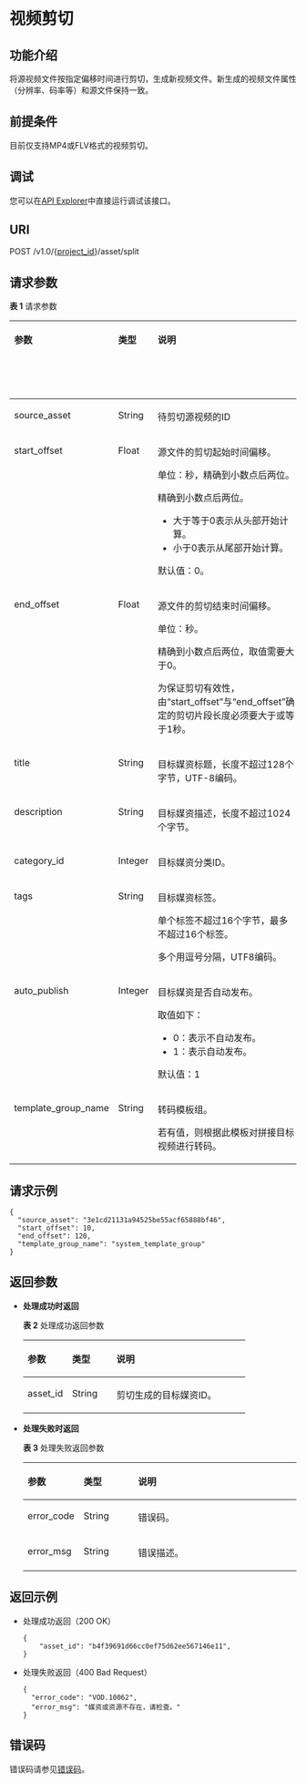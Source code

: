 # 视频剪切<a name="vod_04_0125"></a>

## 功能介绍<a name="zh-cn_topic_0128109935_zh-cn_topic_0127939728_section114814192538"></a>

将源视频文件按指定偏移时间进行剪切，生成新视频文件。新生成的视频文件属性（分辨率、码率等）和源文件保持一致。

## 前提条件<a name="section3721181016548"></a>

目前仅支持MP4或FLV格式的视频剪切。

## 调试<a name="section19955195611281"></a>

您可以在[API Explorer](https://apiexplorer.developer.huaweicloud.com/apiexplorer/doc?product=VOD&api=createAssetCut)中直接运行调试该接口。

## URI<a name="zh-cn_topic_0128109935_zh-cn_topic_0127939728_section5241024145313"></a>

POST /v1.0/\{[project\_id](获取项目ID.md)\}/asset/split

## 请求参数<a name="zh-cn_topic_0128109935_zh-cn_topic_0127939728_section7297229175319"></a>

**表 1**  请求参数

<a name="table885234415310"></a>
<table><thead align="left"><tr id="row11164154517315"><th class="cellrowborder" valign="top" width="20%" id="mcps1.2.5.1.1"><p id="p71646455311"><a name="p71646455311"></a><a name="p71646455311"></a>参数</p>
</th>
<th class="cellrowborder" valign="top" width="20%" id="mcps1.2.5.1.2"><p id="p191641245038"><a name="p191641245038"></a><a name="p191641245038"></a>类型</p>
</th>
<th class="cellrowborder" valign="top" width="40%" id="mcps1.2.5.1.3"><p id="p8164645434"><a name="p8164645434"></a><a name="p8164645434"></a>说明</p>
</th>
<th class="cellrowborder" valign="top" width="20%" id="mcps1.2.5.1.4"><p id="p151648451035"><a name="p151648451035"></a><a name="p151648451035"></a>必选项（M）/可选项（O）</p>
</th>
</tr>
</thead>
<tbody><tr id="row71641458310"><td class="cellrowborder" valign="top" width="20%" headers="mcps1.2.5.1.1 "><p id="p2164134510311"><a name="p2164134510311"></a><a name="p2164134510311"></a>source_asset</p>
</td>
<td class="cellrowborder" valign="top" width="20%" headers="mcps1.2.5.1.2 "><p id="p14164164517318"><a name="p14164164517318"></a><a name="p14164164517318"></a>String</p>
</td>
<td class="cellrowborder" valign="top" width="40%" headers="mcps1.2.5.1.3 "><p id="p111818458311"><a name="p111818458311"></a><a name="p111818458311"></a>待剪切源视频的ID</p>
</td>
<td class="cellrowborder" valign="top" width="20%" headers="mcps1.2.5.1.4 "><p id="p21816451939"><a name="p21816451939"></a><a name="p21816451939"></a>M</p>
</td>
</tr>
<tr id="row131815455313"><td class="cellrowborder" valign="top" width="20%" headers="mcps1.2.5.1.1 "><p id="p201819451830"><a name="p201819451830"></a><a name="p201819451830"></a>start_offset</p>
</td>
<td class="cellrowborder" valign="top" width="20%" headers="mcps1.2.5.1.2 "><p id="p1418110451832"><a name="p1418110451832"></a><a name="p1418110451832"></a>Float</p>
</td>
<td class="cellrowborder" valign="top" width="40%" headers="mcps1.2.5.1.3 "><p id="p168791928118"><a name="p168791928118"></a><a name="p168791928118"></a>源文件的剪切起始时间偏移。</p>
<p id="p195233361617"><a name="p195233361617"></a><a name="p195233361617"></a>单位：秒，精确到小数点后两位。</p>
<div class="p" id="p209252527116"><a name="p209252527116"></a><a name="p209252527116"></a>精确到小数点后两位。<a name="ul123481531425"></a><a name="ul123481531425"></a><ul id="ul123481531425"><li>大于等于0表示从头部开始计算。</li><li>小于0表示从尾部开始计算。</li></ul>
</div>
<p id="p111815451335"><a name="p111815451335"></a><a name="p111815451335"></a>默认值：0。</p>
</td>
<td class="cellrowborder" valign="top" width="20%" headers="mcps1.2.5.1.4 "><p id="p518115451332"><a name="p518115451332"></a><a name="p518115451332"></a>O</p>
</td>
</tr>
<tr id="row20181114515318"><td class="cellrowborder" valign="top" width="20%" headers="mcps1.2.5.1.1 "><p id="p9181204513318"><a name="p9181204513318"></a><a name="p9181204513318"></a>end_offset</p>
</td>
<td class="cellrowborder" valign="top" width="20%" headers="mcps1.2.5.1.2 "><p id="p418184514319"><a name="p418184514319"></a><a name="p418184514319"></a>Float</p>
</td>
<td class="cellrowborder" valign="top" width="40%" headers="mcps1.2.5.1.3 "><p id="p4246171125"><a name="p4246171125"></a><a name="p4246171125"></a>源文件的剪切结束时间偏移。</p>
<p id="p45757488217"><a name="p45757488217"></a><a name="p45757488217"></a>单位：秒。</p>
<p id="p1649825819218"><a name="p1649825819218"></a><a name="p1649825819218"></a>精确到小数点后两位，取值需要大于0。</p>
<p id="p1074414912215"><a name="p1074414912215"></a><a name="p1074414912215"></a>为保证剪切有效性，由<span class="parmname" id="parmname174591035310"><a name="parmname174591035310"></a><a name="parmname174591035310"></a>“start_offset”</span>与<span class="parmname" id="parmname101791265313"><a name="parmname101791265313"></a><a name="parmname101791265313"></a>“end_offset”</span>确定的剪切片段长度必须要大于或等于1秒。</p>
</td>
<td class="cellrowborder" valign="top" width="20%" headers="mcps1.2.5.1.4 "><p id="p718114517318"><a name="p718114517318"></a><a name="p718114517318"></a>O</p>
</td>
</tr>
<tr id="row8181184517311"><td class="cellrowborder" valign="top" width="20%" headers="mcps1.2.5.1.1 "><p id="p11181134515310"><a name="p11181134515310"></a><a name="p11181134515310"></a>title</p>
</td>
<td class="cellrowborder" valign="top" width="20%" headers="mcps1.2.5.1.2 "><p id="p11811458310"><a name="p11811458310"></a><a name="p11811458310"></a>String</p>
</td>
<td class="cellrowborder" valign="top" width="40%" headers="mcps1.2.5.1.3 "><p id="p88151844105610"><a name="p88151844105610"></a><a name="p88151844105610"></a>目标媒资标题，长度不超过128个字节，UTF-8编码。</p>
</td>
<td class="cellrowborder" valign="top" width="20%" headers="mcps1.2.5.1.4 "><p id="p518118450311"><a name="p518118450311"></a><a name="p518118450311"></a>M</p>
</td>
</tr>
<tr id="row51813452310"><td class="cellrowborder" valign="top" width="20%" headers="mcps1.2.5.1.1 "><p id="p11811445934"><a name="p11811445934"></a><a name="p11811445934"></a>description</p>
</td>
<td class="cellrowborder" valign="top" width="20%" headers="mcps1.2.5.1.2 "><p id="p81817459310"><a name="p81817459310"></a><a name="p81817459310"></a>String</p>
</td>
<td class="cellrowborder" valign="top" width="40%" headers="mcps1.2.5.1.3 "><p id="p13181194519311"><a name="p13181194519311"></a><a name="p13181194519311"></a>目标媒资描述，长度不超过1024个字节。</p>
</td>
<td class="cellrowborder" valign="top" width="20%" headers="mcps1.2.5.1.4 "><p id="p13181204515310"><a name="p13181204515310"></a><a name="p13181204515310"></a>O</p>
</td>
</tr>
<tr id="row418174510317"><td class="cellrowborder" valign="top" width="20%" headers="mcps1.2.5.1.1 "><p id="p19181104512318"><a name="p19181104512318"></a><a name="p19181104512318"></a>category_id</p>
</td>
<td class="cellrowborder" valign="top" width="20%" headers="mcps1.2.5.1.2 "><p id="p1181445533"><a name="p1181445533"></a><a name="p1181445533"></a>Integer</p>
</td>
<td class="cellrowborder" valign="top" width="40%" headers="mcps1.2.5.1.3 "><p id="p3181345036"><a name="p3181345036"></a><a name="p3181345036"></a>目标媒资分类ID。</p>
</td>
<td class="cellrowborder" valign="top" width="20%" headers="mcps1.2.5.1.4 "><p id="p1518118451038"><a name="p1518118451038"></a><a name="p1518118451038"></a>O</p>
</td>
</tr>
<tr id="row10181845632"><td class="cellrowborder" valign="top" width="20%" headers="mcps1.2.5.1.1 "><p id="p161818451632"><a name="p161818451632"></a><a name="p161818451632"></a>tags</p>
</td>
<td class="cellrowborder" valign="top" width="20%" headers="mcps1.2.5.1.2 "><p id="p2181174516313"><a name="p2181174516313"></a><a name="p2181174516313"></a>String</p>
</td>
<td class="cellrowborder" valign="top" width="40%" headers="mcps1.2.5.1.3 "><p id="p13181124514315"><a name="p13181124514315"></a><a name="p13181124514315"></a>目标媒资标签。</p>
<p id="p518116451636"><a name="p518116451636"></a><a name="p518116451636"></a>单个标签不超过16个字节，最多不超过16个标签。</p>
<p id="p718120459314"><a name="p718120459314"></a><a name="p718120459314"></a>多个用逗号分隔，UTF8编码。</p>
</td>
<td class="cellrowborder" valign="top" width="20%" headers="mcps1.2.5.1.4 "><p id="p101811045939"><a name="p101811045939"></a><a name="p101811045939"></a>O</p>
</td>
</tr>
<tr id="row171811456316"><td class="cellrowborder" valign="top" width="20%" headers="mcps1.2.5.1.1 "><p id="p8181174511317"><a name="p8181174511317"></a><a name="p8181174511317"></a>auto_publish</p>
</td>
<td class="cellrowborder" valign="top" width="20%" headers="mcps1.2.5.1.2 "><p id="p31818457312"><a name="p31818457312"></a><a name="p31818457312"></a>Integer</p>
</td>
<td class="cellrowborder" valign="top" width="40%" headers="mcps1.2.5.1.3 "><p id="p71811245139"><a name="p71811245139"></a><a name="p71811245139"></a>目标媒资是否自动发布。</p>
<div class="p" id="p18354451237"><a name="p18354451237"></a><a name="p18354451237"></a>取值如下：<a name="ul0181445932"></a><a name="ul0181445932"></a><ul id="ul0181445932"><li>0：表示不自动发布。</li><li>1：表示自动发布。</li></ul>
</div>
<p id="p15720202845"><a name="p15720202845"></a><a name="p15720202845"></a>默认值：1</p>
</td>
<td class="cellrowborder" valign="top" width="20%" headers="mcps1.2.5.1.4 "><p id="p21814455312"><a name="p21814455312"></a><a name="p21814455312"></a>O</p>
</td>
</tr>
<tr id="row15181124515318"><td class="cellrowborder" valign="top" width="20%" headers="mcps1.2.5.1.1 "><p id="p518112453314"><a name="p518112453314"></a><a name="p518112453314"></a>template_group_name</p>
</td>
<td class="cellrowborder" valign="top" width="20%" headers="mcps1.2.5.1.2 "><p id="p1318114451312"><a name="p1318114451312"></a><a name="p1318114451312"></a>String</p>
</td>
<td class="cellrowborder" valign="top" width="40%" headers="mcps1.2.5.1.3 "><p id="p10402125141"><a name="p10402125141"></a><a name="p10402125141"></a>转码模板组。</p>
<p id="p71811445935"><a name="p71811445935"></a><a name="p71811445935"></a>若有值，则根据此模板对拼接目标视频进行转码。</p>
</td>
<td class="cellrowborder" valign="top" width="20%" headers="mcps1.2.5.1.4 "><p id="p21815451313"><a name="p21815451313"></a><a name="p21815451313"></a>O</p>
</td>
</tr>
</tbody>
</table>

## 请求示例<a name="zh-cn_topic_0128109935_zh-cn_topic_0127939728_section1249493515311"></a>

```
{
  "source_asset": "3e1cd21131a94525be55acf65888bf46", 
  "start_offset": 10,
  "end_offset": 120,
  "template_group_name": "system_template_group"
}
```

## 返回参数<a name="zh-cn_topic_0128109935_zh-cn_topic_0127939728_section162761640105314"></a>

-   **处理成功时返回**

    **表 2**  处理成功返回参数

    <a name="zh-cn_topic_0128109935_zh-cn_topic_0127939728_table43628969"></a>
    <table><thead align="left"><tr id="zh-cn_topic_0128109935_zh-cn_topic_0127939728_row32619268"><th class="cellrowborder" valign="top" width="20%" id="mcps1.2.4.1.1"><p id="zh-cn_topic_0128109935_zh-cn_topic_0127939728_p24915013"><a name="zh-cn_topic_0128109935_zh-cn_topic_0127939728_p24915013"></a><a name="zh-cn_topic_0128109935_zh-cn_topic_0127939728_p24915013"></a>参数</p>
    </th>
    <th class="cellrowborder" valign="top" width="20%" id="mcps1.2.4.1.2"><p id="zh-cn_topic_0128109935_zh-cn_topic_0127939728_p4850167"><a name="zh-cn_topic_0128109935_zh-cn_topic_0127939728_p4850167"></a><a name="zh-cn_topic_0128109935_zh-cn_topic_0127939728_p4850167"></a>类型</p>
    </th>
    <th class="cellrowborder" valign="top" width="60%" id="mcps1.2.4.1.3"><p id="zh-cn_topic_0128109935_zh-cn_topic_0127939728_p57319233"><a name="zh-cn_topic_0128109935_zh-cn_topic_0127939728_p57319233"></a><a name="zh-cn_topic_0128109935_zh-cn_topic_0127939728_p57319233"></a>说明</p>
    </th>
    </tr>
    </thead>
    <tbody><tr id="zh-cn_topic_0128109935_zh-cn_topic_0127939728_row7877056"><td class="cellrowborder" valign="top" width="20%" headers="mcps1.2.4.1.1 "><p id="zh-cn_topic_0128109935_zh-cn_topic_0127939728_p34061795"><a name="zh-cn_topic_0128109935_zh-cn_topic_0127939728_p34061795"></a><a name="zh-cn_topic_0128109935_zh-cn_topic_0127939728_p34061795"></a>asset_id</p>
    </td>
    <td class="cellrowborder" valign="top" width="20%" headers="mcps1.2.4.1.2 "><p id="zh-cn_topic_0128109935_zh-cn_topic_0127939728_p7542019"><a name="zh-cn_topic_0128109935_zh-cn_topic_0127939728_p7542019"></a><a name="zh-cn_topic_0128109935_zh-cn_topic_0127939728_p7542019"></a>String</p>
    </td>
    <td class="cellrowborder" valign="top" width="60%" headers="mcps1.2.4.1.3 "><p id="zh-cn_topic_0128109935_zh-cn_topic_0127939728_p6923783"><a name="zh-cn_topic_0128109935_zh-cn_topic_0127939728_p6923783"></a><a name="zh-cn_topic_0128109935_zh-cn_topic_0127939728_p6923783"></a>剪切生成的目标媒资ID。</p>
    </td>
    </tr>
    </tbody>
    </table>

-   **处理失败时返回**

    **表 3**  处理失败返回参数

    <a name="table8107146194412"></a>
    <table><thead align="left"><tr id="row16107862441"><th class="cellrowborder" valign="top" width="20%" id="mcps1.2.4.1.1"><p id="p1412466124414"><a name="p1412466124414"></a><a name="p1412466124414"></a>参数</p>
    </th>
    <th class="cellrowborder" valign="top" width="20%" id="mcps1.2.4.1.2"><p id="p121241568444"><a name="p121241568444"></a><a name="p121241568444"></a>类型</p>
    </th>
    <th class="cellrowborder" valign="top" width="60%" id="mcps1.2.4.1.3"><p id="p1312414674420"><a name="p1312414674420"></a><a name="p1312414674420"></a>说明</p>
    </th>
    </tr>
    </thead>
    <tbody><tr id="row13124116124413"><td class="cellrowborder" valign="top" width="20%" headers="mcps1.2.4.1.1 "><p id="p11240634415"><a name="p11240634415"></a><a name="p11240634415"></a>error_code</p>
    </td>
    <td class="cellrowborder" valign="top" width="20%" headers="mcps1.2.4.1.2 "><p id="p414018615446"><a name="p414018615446"></a><a name="p414018615446"></a>String</p>
    </td>
    <td class="cellrowborder" valign="top" width="60%" headers="mcps1.2.4.1.3 "><p id="p161241669445"><a name="p161241669445"></a><a name="p161241669445"></a>错误码。</p>
    </td>
    </tr>
    <tr id="row01401168446"><td class="cellrowborder" valign="top" width="20%" headers="mcps1.2.4.1.1 "><p id="p171409604412"><a name="p171409604412"></a><a name="p171409604412"></a>error_msg</p>
    </td>
    <td class="cellrowborder" valign="top" width="20%" headers="mcps1.2.4.1.2 "><p id="p91404614444"><a name="p91404614444"></a><a name="p91404614444"></a>String</p>
    </td>
    <td class="cellrowborder" valign="top" width="60%" headers="mcps1.2.4.1.3 "><p id="p16140666447"><a name="p16140666447"></a><a name="p16140666447"></a>错误描述。</p>
    </td>
    </tr>
    </tbody>
    </table>


## 返回示例<a name="zh-cn_topic_0128109935_zh-cn_topic_0127939728_section1164111461532"></a>

-   处理成功返回（200 OK）

    ```
    { 
    	"asset_id": "b4f39691d66cc0ef75d62ee567146e11",
    }
    ```

-   处理失败返回（400 Bad Request）

    ```
    {
      "error_code": "VOD.10062",
      "error_msg": "媒资或资源不存在，请检查。"
    }
    ```


## 错误码<a name="section569214377267"></a>

错误码请参见[错误码](错误码.md)。

